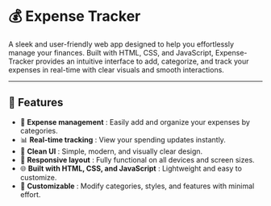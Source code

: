 # 💰 Expense Tracker

A sleek and user-friendly web app designed to help you effortlessly manage your finances. Built with HTML, CSS, and JavaScript, Expense-Tracker provides an intuitive interface to add, categorize, and track your expenses in real-time with clear visuals and smooth interactions.

---

## 🚀 Features  
- 📝 **Expense management** : Easily add and organize your expenses by categories.  
- 📊 **Real-time tracking** : View your spending updates instantly.  
- 🎨 **Clean UI** : Simple, modern, and visually clear design.  
- 📱 **Responsive layout** : Fully functional on all devices and screen sizes.  
- 🌐 **Built with HTML, CSS, and JavaScript** : Lightweight and easy to customize.  
- 🔧 **Customizable** : Modify categories, styles, and features with minimal effort.  
